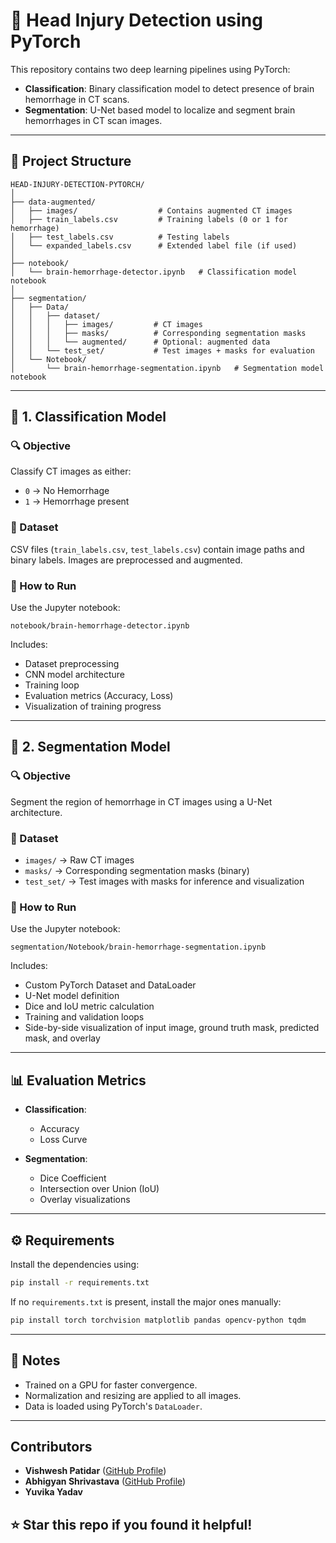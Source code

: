 # 🧠 Head Injury Detection using PyTorch

This repository contains two deep learning pipelines using PyTorch:
- **Classification**: Binary classification model to detect presence of brain hemorrhage in CT scans.
- **Segmentation**: U-Net based model to localize and segment brain hemorrhages in CT scan images.

---

## 📁 Project Structure

```
HEAD-INJURY-DETECTION-PYTORCH/
│
├── data-augmented/
│   ├── images/                  # Contains augmented CT images
│   ├── train_labels.csv         # Training labels (0 or 1 for hemorrhage)
│   ├── test_labels.csv          # Testing labels
│   └── expanded_labels.csv      # Extended label file (if used)
│
├── notebook/
│   └── brain-hemorrhage-detector.ipynb   # Classification model notebook
│
├── segmentation/
│   ├── Data/
│   │   ├── dataset/
│   │   │   ├── images/         # CT images
│   │   │   ├── masks/          # Corresponding segmentation masks
│   │   │   └── augmented/      # Optional: augmented data
│   │   └── test_set/           # Test images + masks for evaluation
│   └── Notebook/
│       └── brain-hemorrhage-segmentation.ipynb   # Segmentation model notebook
```

---

## 🧪 1. Classification Model

### 🔍 Objective
Classify CT images as either:
- `0` → No Hemorrhage
- `1` → Hemorrhage present

### 📘 Dataset
CSV files (`train_labels.csv`, `test_labels.csv`) contain image paths and binary labels. Images are preprocessed and augmented.

### 🚀 How to Run
Use the Jupyter notebook:
```
notebook/brain-hemorrhage-detector.ipynb
```

Includes:
- Dataset preprocessing
- CNN model architecture
- Training loop
- Evaluation metrics (Accuracy, Loss)
- Visualization of training progress

---

## 🧠 2. Segmentation Model

### 🔍 Objective
Segment the region of hemorrhage in CT images using a U-Net architecture.

### 📘 Dataset
- `images/` → Raw CT images
- `masks/` → Corresponding segmentation masks (binary)
- `test_set/` → Test images with masks for inference and visualization

### 🚀 How to Run
Use the Jupyter notebook:
```
segmentation/Notebook/brain-hemorrhage-segmentation.ipynb
```

Includes:
- Custom PyTorch Dataset and DataLoader
- U-Net model definition
- Dice and IoU metric calculation
- Training and validation loops
- Side-by-side visualization of input image, ground truth mask, predicted mask, and overlay

---

## 📊 Evaluation Metrics

- **Classification**:
  - Accuracy
  - Loss Curve
  
- **Segmentation**:
  - Dice Coefficient
  - Intersection over Union (IoU)
  - Overlay visualizations

---

## ⚙️ Requirements

Install the dependencies using:

```bash
pip install -r requirements.txt
```

If no `requirements.txt` is present, install the major ones manually:

```bash
pip install torch torchvision matplotlib pandas opencv-python tqdm
```

---

## 📌 Notes

- Trained on a GPU for faster convergence.
- Normalization and resizing are applied to all images.
- Data is loaded using PyTorch's `DataLoader`.

---

## Contributors
- **Vishwesh Patidar** ([GitHub Profile](https://github.com/VishweshPatidar))
- **Abhigyan Shrivastava** ([GitHub Profile](https://github.com/abhiigyan))
- **Yuvika Yadav**


## ⭐ Star this repo if you found it helpful!
